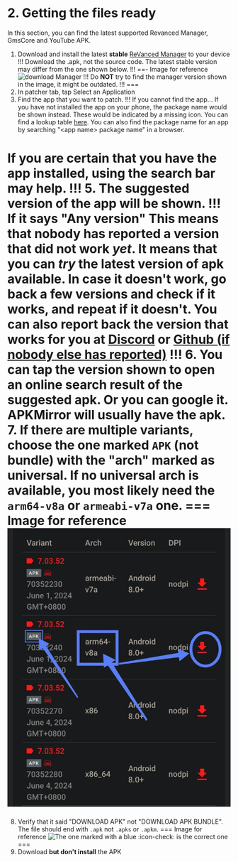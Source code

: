 # 2. Getting the files ready

In this section, you can find the latest supported Revanced Manager, GmsCore and YouTube APK.

1. Download and install the latest **stable** [ReVanced Manager](https://github.com/ReVanced/ReVanced-manager/releases/latest) to your device
!!!
Download the .apk, not the source code. 
The latest stable version may differ from the one shown below.
!!!
==- Image for reference
![download Manager](https://github.com/SodaWithoutSparkles/ReVanced-troubleshooting-guide/blob/main/screenshots/000-download_manager.jpg?raw=true)
!!!
Do **NOT** try to find the manager version shown in the image, it might be outdated.
!!!
===
2. In patcher tab, tap Select an Application
3. Find the app that you want to patch.
!!! If you cannot find the app...
If you have not installed the app on your phone, the package name would be shown instead.
These would be indicated by a missing icon. You can find a lookup table [here](/05-versions.md).
You can also find the package name for an app by searching "\<app name\> package name" in a browser.

If you are certain that you have the app installed, using the search bar may help.
!!!
5. The suggested version of the app will be shown. 
!!! If it says "Any version"
This means that nobody has reported a version that did not work *yet*.
It means that you can *try* the latest version of apk available.
In case it doesn't work, go back a few versions and check if it works, and repeat if it doesn't.
You can also report back the version that works for you at [Discord](https://discord.gg/revanced) or [Github (if nobody else has reported)](https://github.com/ReVanced/revanced-patches/issues)
!!!
6. You can tap the version shown to open an online search result of the suggested apk. Or you can google it. APKMirror will usually have the apk.
7. If there are multiple variants, choose the one marked `APK` (not bundle) with the "arch" marked as universal. If no universal arch is available, you most likely need the `arm64-v8a` or `armeabi-v7a` one.
=== Image for reference
![This variant is both `arm-v8a` and is an apk](https://github.com/SodaWithoutSparkles/ReVanced-troubleshooting-guide/blob/main/screenshots/022-verify-apk-correct-arch.jpg?raw=true)
===
8. Verify that it said "DOWNLOAD APK" not "DOWNLOAD APK BUNDLE". The file should end with `.apk` not `.apks` or `.apkm`.
=== Image for reference
![The one marked with a blue :icon-check: is the correct one](https://github.com/SodaWithoutSparkles/ReVanced-troubleshooting-guide/blob/main/screenshots/021-verify-apk-not-bundle.jpg?raw=true)
===
9. Download **but don't install** the APK
